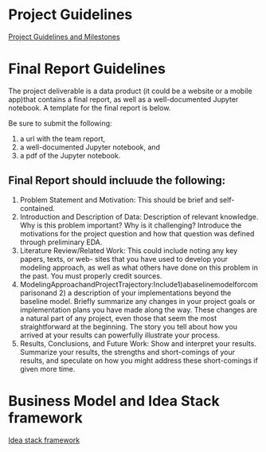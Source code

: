 # Project Guidelines
[Project Guidelines and Milestones](https://drive.google.com/open?id=1fWTXl1A6Iqhk0v9hrd4RNx3CU9UtDVXT)
# Final Report Guidelines
The project deliverable is a data product (it could be a website or a mobile app)that contains a final report, 
as well as a well-documented Jupyter notebook. A template for the final report is below. 

Be sure to submit the following:
1. a url with the team report,
2. a well-documented Jupyter notebook, and 
3. a pdf of the Jupyter notebook.

## Final Report should incluude the following:
1. Problem Statement and Motivation: This should be brief and self-contained.
2. Introduction and Description of Data: Description of relevant knowledge. Why is this problem important? Why is it challenging? Introduce the motivations for the project question and how that question was defined through preliminary EDA.
3. Literature Review/Related Work: This could include noting any key papers, texts, or web- sites that you have used to develop your modeling approach, as well as what others have done on this problem in the past. You must properly credit sources.
4. ModelingApproachandProjectTrajectory:Include1)abaselinemodelforcomparisonand 2) a description of your implementations beyond the baseline model. Briefly summarize any changes in your project goals or implementation plans you have made along the way. These changes are a natural part of any project, even those that seem the most straightforward at the beginning. The story you tell about how you arrived at your results can powerfully illustrate your process.
5. Results, Conclusions, and Future Work: Show and interpret your results. Summarize your results, the strengths and short-comings of your results, and speculate on how you might address these short-comings if given more time.

# Business Model and Idea Stack framework
[Idea stack framework](https://drive.google.com/open?id=1fd-qeDdGaDyPc1c5sbU81Po-9Y6xkaFt)
